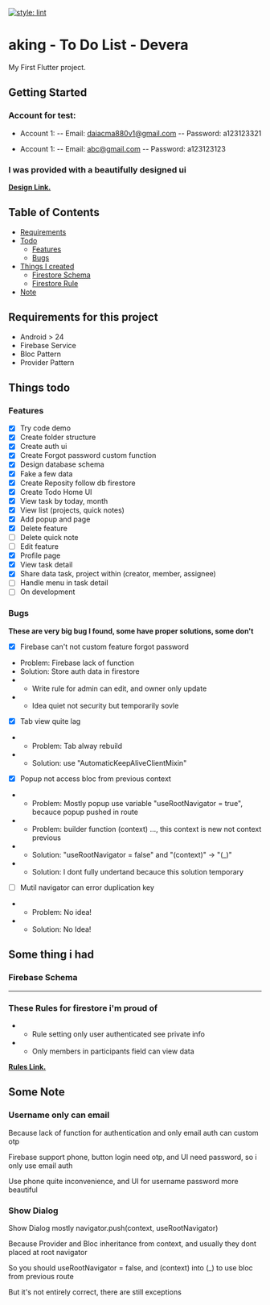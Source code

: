 [![style: lint](https://img.shields.io/badge/style-lint-4BC0F5.svg)](https://pub.dev/packages/lint)

# aking - To Do List - Devera

My First Flutter project.

## Getting Started

### Account for test:

- Account 1:
-- Email: daiacma880v1@gmail.com
-- Password: a123123321

- Account 1:
-- Email: abc@gmail.com
-- Password: a123123123

### I was provided with a beautifully designed ui

[**Design Link.**](https://www.figma.com/file/Lg4BWGwHR2L3Qwk6s0yIHO/Devera-Aking-To-Do-List-App?node-id=0%3A1)<br>

## Table of Contents

- [Requirements](#requirements)
- [Todo](#todo)
  - [Features](#features)
  - [Bugs](#bugs)
- [Things I created](#created)
  - [Firestore Schema](#schema)
  - [Firestore Rule](#rule)
- [Note](#note)

## Requirements for this project<a name = "requirements"></a>

- Android > 24
- Firebase Service
- Bloc Pattern
- Provider Pattern

## Things todo<a name = "todo"></a>

### Features<a name = "features"></a>

- [x] Try code demo
- [x] Create folder structure
- [x] Create auth ui
- [x] Create Forgot password custom function
- [x] Design database schema
- [x] Fake a few data
- [x] Create Reposity follow db firestore
- [x] Create Todo Home UI
- [x] View task by today, month
- [x] View list (projects, quick notes)
- [x] Add popup and page
- [x] Delete feature
- [ ] Delete quick note
- [ ] Edit feature
- [x] Profile page
- [x] View task detail
- [x] Share data task, project within (creator, member, assignee)
- [ ] Handle menu in task detail
- [ ] On development

### Bugs <a name = "bugs"></a>

<b>These are very big bug I found, some have proper solutions, some don't</b>

- [x] Firebase can't not custom feature forgot password
- Problem: Firebase lack of function
- Solution: Store auth data in firestore
- - Write rule for admin can edit, and owner only update
- - Idea quiet not security but temporarily sovle

- [x] Tab view quite lag
- - Problem: Tab alway rebuild
- - Solution: use "AutomaticKeepAliveClientMixin"

- [x] Popup not access bloc from previous context
- - Problem: Mostly popup use variable "useRootNavigator = true", becauce popup pushed in route
- - Problem: builder function (context) ..., this context is new not context previous
- - Solution: "useRootNavigator = false" and "(context)" -> "(_)"
- - Solution: I dont fully undertand becauce this solution temporary

- [ ] Mutil navigator can error duplication key
- - Problem: No idea!
- - Solution: No Idea!

## Some thing i had<a name = "created"></a>

### Firebase Schema<a name = "schema"></a>

----------

### These Rules for firestore i'm proud of<a name = "rule"></a>

- - Rule setting only user authenticated see private info
- - Only members in participants field can view data

[**Rules Link.**](https://firebasestorage.googleapis.com/v0/b/icon-af204.appspot.com/o/rule_aking.png?alt=media&token=62f5eeca-70ed-48a4-a860-0a9aff29febd)<br>


## Some Note<a name = "note"></a>

### Username only can email

Because lack of function for authentication and only email auth can custom otp

Firebase support phone, button login need otp, and UI need password, so i only use email auth

Use phone quite inconvenience, and UI for username password more beautiful

### Show Dialog

Show Dialog mostly navigator.push(context, useRootNavigator)

Because Provider and Bloc inheritance from context, and usually they dont placed at root navigator

So you should useRootNavigator = false, and (context) into (_) to use bloc from previous route

But it's not entirely correct, there are still exceptions

